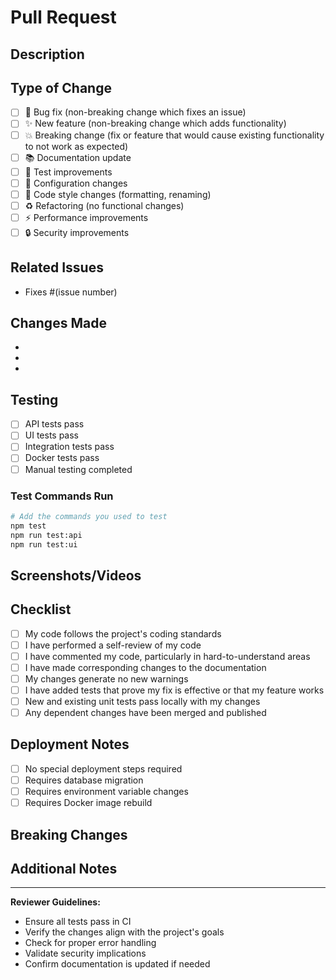 # Pull Request

## Description
<!-- Provide a brief description of the changes in this PR -->

## Type of Change
<!-- Mark the relevant option with an "x" -->
- [ ] 🐛 Bug fix (non-breaking change which fixes an issue)
- [ ] ✨ New feature (non-breaking change which adds functionality)
- [ ] 💥 Breaking change (fix or feature that would cause existing functionality to not work as expected)
- [ ] 📚 Documentation update
- [ ] 🧪 Test improvements
- [ ] 🔧 Configuration changes
- [ ] 🎨 Code style changes (formatting, renaming)
- [ ] ♻️ Refactoring (no functional changes)
- [ ] ⚡ Performance improvements
- [ ] 🔒 Security improvements

## Related Issues
<!-- Link any related issues using "Fixes #123" or "Closes #123" -->
- Fixes #(issue number)

## Changes Made
<!-- List the main changes made in this PR -->
- 
- 
- 

## Testing
<!-- Describe the tests you ran to verify your changes -->
- [ ] API tests pass
- [ ] UI tests pass
- [ ] Integration tests pass
- [ ] Docker tests pass
- [ ] Manual testing completed

### Test Commands Run
```bash
# Add the commands you used to test
npm test
npm run test:api
npm run test:ui
```

## Screenshots/Videos
<!-- If applicable, add screenshots or videos to demonstrate the changes -->

## Checklist
<!-- Mark completed items with an "x" -->
- [ ] My code follows the project's coding standards
- [ ] I have performed a self-review of my code
- [ ] I have commented my code, particularly in hard-to-understand areas
- [ ] I have made corresponding changes to the documentation
- [ ] My changes generate no new warnings
- [ ] I have added tests that prove my fix is effective or that my feature works
- [ ] New and existing unit tests pass locally with my changes
- [ ] Any dependent changes have been merged and published

## Deployment Notes
<!-- Any special deployment considerations -->
- [ ] No special deployment steps required
- [ ] Requires database migration
- [ ] Requires environment variable changes
- [ ] Requires Docker image rebuild

## Breaking Changes
<!-- If this is a breaking change, describe what breaks and how to migrate -->

## Additional Notes
<!-- Any additional information that reviewers should know -->

---
**Reviewer Guidelines:**
- Ensure all tests pass in CI
- Verify the changes align with the project's goals
- Check for proper error handling
- Validate security implications
- Confirm documentation is updated if needed